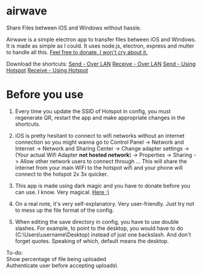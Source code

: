 # airwave
Share Files between iOS and Windows without hassle.

Airwave is a simple electron app to transfer files between iOS and Windows. It is made as simple as I could. It uses node.js, electron, express and multer to handle all this.
[Feel free to donate. I won't cry about it.](https://paypal.me/thurasw)

Download the shortcuts:
[Send - Over LAN](https://www.icloud.com/shortcuts/e6eba5b155d14377a5382f029d0ad1c1)
[Receive - Over LAN](https://www.icloud.com/shortcuts/9fda4fe76267411da227c6c711256abf)
[Send - Using Hotspot](https://www.icloud.com/shortcuts/8503fa691f2f4affbb67e2f705462e87)
[Receive - Using Hotspot](https://www.icloud.com/shortcuts/35c2c52d681d41c596f5448b1bc1598c)

# Before you use

1. Every time you update the SSID of Hotspot in config, you must regenerate QR, restart the app and make appropriate changes in the shortcuts.

2. iOS is pretty hesitant to connect to wifi networks without an internet connection so you might wanna go to Control Panel -> Network and Internet -> Network and Sharing Center -> Change adapter settings -> (Your actual Wifi Adapter **not hosted network**) -> Properties -> Sharing -> Allow other network users to connect through ...
This will share the internet from your main WiFi to the hotspot wifi and your phone will connect to the hotspot 2x 3x quicker.

3. This app is made using dark magic and you have to donate before you can use. I know. Very magical. [Here ;)](https://paypal.me/thurasw)

3. On a real note, it's very self-explanatory. Very user-friendly. Just try not to mess up the file format of the config.

4. When editing the save directory in config, you have to use double slashes. For example, to point to the desktop, you would have to do 
(C:\\Users\\username\\Desktop) instead of just one backslash. And don't forget quotes. Speaking of which, default means the desktop.

To-do:\
Show percentage of file being uploaded\
Authenticate user before accepting uploads\
